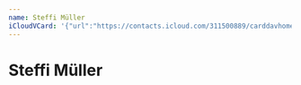 ```yaml
---
name: Steffi Müller
iCloudVCard: '{"url":"https://contacts.icloud.com/311500889/carddavhome/card/OGI4MjM0ZGItZDZiZi00MDJmLWI2YjUtZGY1ODI3OGI5MzE0.vcf","etag":"\"kmfhdne3\"","data":"BEGIN:VCARD\r\nVERSION:3.0\r\nFN:\r\nN:Müller;Steffi;;;\r\nUID:8b8234db-d6bf-402f-b6b5-df58278b9314\r\nPRODID:ez-vcard 0.9.13-fc\r\nREV:2025-04-03T22:11:57Z\r\nORG:;\r\nEND:VCARD"}'
---
```

# Steffi Müller